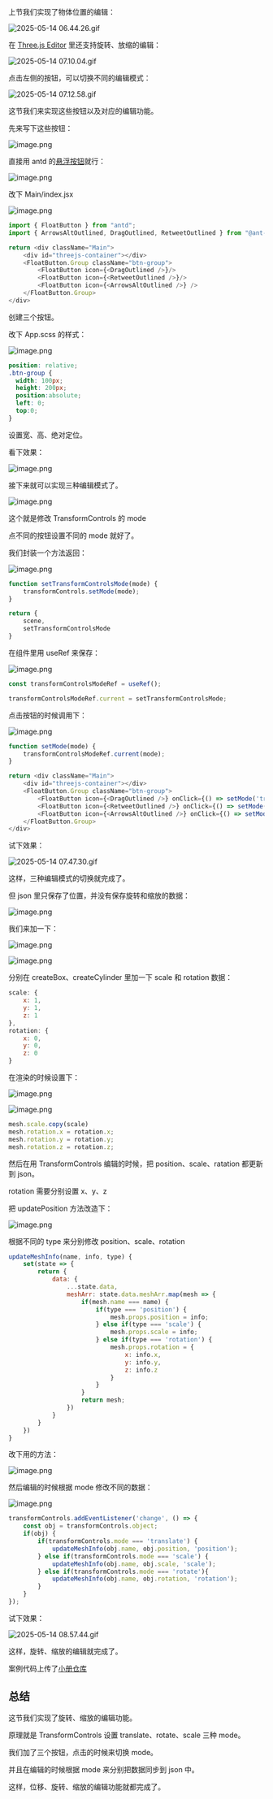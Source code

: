 上节我们实现了物体位置的编辑：

![2025-05-14 06.44.26.gif](https://p9-juejin.byteimg.com/tos-cn-i-k3u1fbpfcp/115e4e7991384cf1b06d50405defb0f4~tplv-k3u1fbpfcp-jj-mark:0:0:0:0:q75.image#?w=2672&h=1432&s=1034163&e=gif&f=36&b=030303)

在 [Three.js Editor](https://threejs.org/editor/) 里还支持旋转、放缩的编辑：


![2025-05-14 07.10.04.gif](https://p1-juejin.byteimg.com/tos-cn-i-k3u1fbpfcp/37e4f9c90a2546538b1a0341bf2afabf~tplv-k3u1fbpfcp-jj-mark:0:0:0:0:q75.image#?w=2672&h=1432&s=1029215&e=gif&f=55&b=9f9f9f)

点击左侧的按钮，可以切换不同的编辑模式：

![2025-05-14 07.12.58.gif](https://p6-juejin.byteimg.com/tos-cn-i-k3u1fbpfcp/35652e16b7e94e96869dd7d2ab48b3c8~tplv-k3u1fbpfcp-jj-mark:0:0:0:0:q75.image#?w=1922&h=1238&s=286175&e=gif&f=33&b=9e9d9d)

这节我们来实现这些按钮以及对应的编辑功能。

先来写下这些按钮：

![image.png](https://p1-juejin.byteimg.com/tos-cn-i-k3u1fbpfcp/1df897cdaed54c2a9410e609e9674ce6~tplv-k3u1fbpfcp-jj-mark:0:0:0:0:q75.image#?w=192&h=336&s=4092&e=png&b=aaaaaa)

直接用 antd 的[悬浮按钮](https://ant.design/components/float-button-cn#float-button-demo-group)就行：

![image.png](https://p1-juejin.byteimg.com/tos-cn-i-k3u1fbpfcp/d98c61c9d23e4672bb44f3f314ccd872~tplv-k3u1fbpfcp-jj-mark:0:0:0:0:q75.image#?w=2372&h=1018&s=196624&e=png&b=fefefe)

改下 Main/index.jsx


![image.png](https://p6-juejin.byteimg.com/tos-cn-i-k3u1fbpfcp/052c007787734afaac4068a1b4b8ceed~tplv-k3u1fbpfcp-jj-mark:0:0:0:0:q75.image#?w=1358&h=746&s=126215&e=png&b=1f1f1f)

```javascript
import { FloatButton } from "antd";
import { ArrowsAltOutlined, DragOutlined, RetweetOutlined } from "@ant-design/icons";
```
```javascript
return <div className="Main">
    <div id="threejs-container"></div>
    <FloatButton.Group className="btn-group">
        <FloatButton icon={<DragOutlined />}/>
        <FloatButton icon={<RetweetOutlined />}/>
        <FloatButton icon={<ArrowsAltOutlined />} />
    </FloatButton.Group>
</div>
```
创建三个按钮。

改下 App.scss 的样式：


![image.png](https://p6-juejin.byteimg.com/tos-cn-i-k3u1fbpfcp/64622849a15f4a4da2fe6fb8d9798539~tplv-k3u1fbpfcp-jj-mark:0:0:0:0:q75.image#?w=922&h=782&s=83952&e=png&b=1f1f1f)

```scss
position: relative;
.btn-group {
  width: 100px;
  height: 200px;
  position:absolute;
  left: 0;
  top:0;
}
```
设置宽、高、绝对定位。

看下效果：


![image.png](https://p3-juejin.byteimg.com/tos-cn-i-k3u1fbpfcp/84811c9b2d7c4ae5a9377fdefa9a356c~tplv-k3u1fbpfcp-jj-mark:0:0:0:0:q75.image#?w=1728&h=1296&s=128563&e=png&b=020202)

接下来就可以实现三种编辑模式了。


![image.png](https://p6-juejin.byteimg.com/tos-cn-i-k3u1fbpfcp/117a7952aba7461f99d1281532ea7559~tplv-k3u1fbpfcp-jj-mark:0:0:0:0:q75.image#?w=866&h=230&s=39356&e=png&b=1f1f1f)

这个就是修改 TransformControls 的 mode

点不同的按钮设置不同的 mode 就好了。

我们封装一个方法返回：

![image.png](https://p3-juejin.byteimg.com/tos-cn-i-k3u1fbpfcp/b281c297d5a14c64ab8070241db501bd~tplv-k3u1fbpfcp-jj-mark:0:0:0:0:q75.image#?w=1064&h=642&s=86408&e=png&b=1f1f1f)

```javascript
function setTransformControlsMode(mode) {
    transformControls.setMode(mode);
}

return {
    scene,
    setTransformControlsMode
}
```

在组件里用 useRef 来保存：


![image.png](https://p6-juejin.byteimg.com/tos-cn-i-k3u1fbpfcp/06780e5a161f45fbbc7d64884a9b4e82~tplv-k3u1fbpfcp-jj-mark:0:0:0:0:q75.image#?w=1586&h=1028&s=191000&e=png&b=1f1f1f)

```javascript
const transformControlsModeRef = useRef();
```
```javascript
transformControlsModeRef.current = setTransformControlsMode;
```

点击按钮的时候调用下：


![image.png](https://p1-juejin.byteimg.com/tos-cn-i-k3u1fbpfcp/49c3335faeab4ccaa95534ee97d4fe6e~tplv-k3u1fbpfcp-jj-mark:0:0:0:0:q75.image#?w=1806&h=654&s=167047&e=png&b=202020)

```javascript
function setMode(mode) {
    transformControlsModeRef.current(mode);
}

return <div className="Main">
    <div id="threejs-container"></div>
    <FloatButton.Group className="btn-group">
        <FloatButton icon={<DragOutlined />} onClick={() => setMode('translate')}/>
        <FloatButton icon={<RetweetOutlined />} onClick={() => setMode('rotate')}/>
        <FloatButton icon={<ArrowsAltOutlined />} onClick={() => setMode('scale')}/>
    </FloatButton.Group>
</div>
```
试下效果：


![2025-05-14 07.47.30.gif](https://p9-juejin.byteimg.com/tos-cn-i-k3u1fbpfcp/3e1dc34c977c4886a3538919b06fb41b~tplv-k3u1fbpfcp-jj-mark:0:0:0:0:q75.image#?w=1922&h=1238&s=1326917&e=gif&f=53&b=010101)

这样，三种编辑模式的切换就完成了。

但 json 里只保存了位置，并没有保存旋转和缩放的数据：

![image.png](https://p6-juejin.byteimg.com/tos-cn-i-k3u1fbpfcp/09add78f6f384f24927fed6886ba332f~tplv-k3u1fbpfcp-jj-mark:0:0:0:0:q75.image#?w=2628&h=1442&s=397485&e=png&b=010101)

我们来加一下：

![image.png](https://p1-juejin.byteimg.com/tos-cn-i-k3u1fbpfcp/b6f9a01dcf5e4e589978ca4cf49db39c~tplv-k3u1fbpfcp-jj-mark:0:0:0:0:q75.image#?w=996&h=1078&s=90195&e=png&b=1f1f1f)


![image.png](https://p3-juejin.byteimg.com/tos-cn-i-k3u1fbpfcp/5e1f7cbb453b4df586e58e0e25b06f04~tplv-k3u1fbpfcp-jj-mark:0:0:0:0:q75.image#?w=782&h=1078&s=58103&e=png&b=1f1f1f)

分别在 createBox、createCylinder 里加一下 scale 和 rotation 数据：

```javascript
scale: {
    x: 1,
    y: 1,
    z: 1
},
rotation: {
    x: 0,
    y: 0,
    z: 0
}
```
在渲染的时候设置下：


![image.png](https://p3-juejin.byteimg.com/tos-cn-i-k3u1fbpfcp/99c605e4f12a46db8e7829be8bf86878~tplv-k3u1fbpfcp-jj-mark:0:0:0:0:q75.image#?w=1762&h=974&s=193566&e=png&b=202020)


![image.png](https://p6-juejin.byteimg.com/tos-cn-i-k3u1fbpfcp/51f28719eb934a859de0452a3c7a548d~tplv-k3u1fbpfcp-jj-mark:0:0:0:0:q75.image#?w=1844&h=958&s=206934&e=png&b=1f1f1f)

```javascript
mesh.scale.copy(scale)
mesh.rotation.x = rotation.x;
mesh.rotation.y = rotation.y;
mesh.rotation.z = rotation.z;
```

然后在用 TransformControls 编辑的时候，把 position、scale、ratation 都更新到 json。

rotation 需要分别设置 x、y、z

把 updatePosition 方法改造下：


![image.png](https://p1-juejin.byteimg.com/tos-cn-i-k3u1fbpfcp/e890efb30a474a50bcd1ad01c25de619~tplv-k3u1fbpfcp-jj-mark:0:0:0:0:q75.image#?w=1454&h=1016&s=145880&e=png&b=1f1f1f)

根据不同的 type 来分别修改 position、scale、rotation

```javascript
updateMeshInfo(name, info, type) {
    set(state => {
        return {
            data: {
                ...state.data,
                meshArr: state.data.meshArr.map(mesh => {
                    if(mesh.name === name) {
                        if(type === 'position') {
                            mesh.props.position = info;
                        } else if(type === 'scale') {
                            mesh.props.scale = info;
                        } else if(type === 'rotation') {
                            mesh.props.rotation = {
                                x: info.x,
                                y: info.y,
                                z: info.z
                            }
                        }
                    }
                    return mesh;
                })
            }
        }
    })
}
```

改下用的方法：

![image.png](https://p6-juejin.byteimg.com/tos-cn-i-k3u1fbpfcp/5a87c198505041569d4b1b6a227b498e~tplv-k3u1fbpfcp-jj-mark:0:0:0:0:q75.image#?w=1826&h=922&s=133115&e=png&b=1f1f1f)

然后编辑的时候根据 mode 修改不同的数据：


![image.png](https://p1-juejin.byteimg.com/tos-cn-i-k3u1fbpfcp/8188b1f922634d2594007914cc538e5b~tplv-k3u1fbpfcp-jj-mark:0:0:0:0:q75.image#?w=1706&h=994&s=219278&e=png&b=1f1f1f)

```javascript
transformControls.addEventListener('change', () => {
    const obj = transformControls.object;
    if(obj) {
        if(transformControls.mode === 'translate') {
            updateMeshInfo(obj.name, obj.position, 'position');
        } else if(transformControls.mode === 'scale') {
            updateMeshInfo(obj.name, obj.scale, 'scale');
        } else if(transformControls.mode === 'rotate'){
            updateMeshInfo(obj.name, obj.rotation, 'rotation');
        }
    }
});
```
试下效果：


![2025-05-14 08.57.44.gif](https://p3-juejin.byteimg.com/tos-cn-i-k3u1fbpfcp/2c9b00f50db24b6db95dbeaedb108d5b~tplv-k3u1fbpfcp-jj-mark:0:0:0:0:q75.image#?w=2618&h=1414&s=1465755&e=gif&f=48&b=030303)

这样，旋转、缩放的编辑就完成了。

案例代码上传了[小册仓库](https://github.com/QuarkGluonPlasma/threejs-course-code/tree/main/threejs-editor)
## 总结

这节我们实现了旋转、缩放的编辑功能。

原理就是 TransformControls 设置 translate、rotate、scale 三种 mode。

我们加了三个按钮，点击的时候来切换 mode。

并且在编辑的时候根据 mode 来分别把数据同步到 json 中。

这样，位移、旋转、缩放的编辑功能就都完成了。
